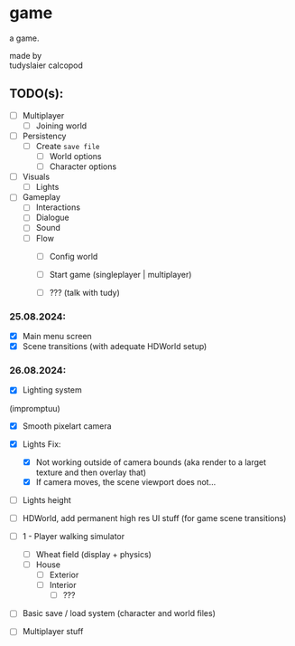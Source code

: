# game

a game.

made by<br>
tudyslaier calcopod

## TODO(s):
- [ ] Multiplayer
  - [ ] Joining world
- [ ] Persistency
  - [ ] Create `save file`
    - [ ] World options
    - [ ] Character options
- [ ] Visuals
  - [ ] Lights
- [ ] Gameplay
  - [ ] Interactions
  - [ ] Dialogue
  - [ ] Sound
  - [ ] Flow
    - [ ] Config world
    - [ ] Start game (singleplayer | multiplayer)
    - [ ] ??? (talk with tudy)


### 25.08.2024:
- [x] Main menu screen
- [x] Scene transitions (with adequate HDWorld setup)

### 26.08.2024:
- [x] Lighting system

(impromptuu)
- [x] Smooth pixelart camera

- [x] Lights Fix:
  - [x] Not working outside of camera bounds (aka render to a larget texture and then overlay that)
  - [x] If camera moves, the scene viewport does not...

- [ ] Lights height

- [ ] HDWorld, add permanent high res UI stuff (for game scene transitions)


- [ ] 1 - Player walking simulator
  - [ ] Wheat field (display + physics)
  - [ ] House
    - [ ] Exterior
    - [ ] Interior
      - [ ] ???
- [ ] Basic save / load system (character and world files)
- [ ] Multiplayer stuff

